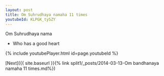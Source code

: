 ```yaml
---
layout: post
title: Om Suhrudhaya namaha 11 times
youtubeId: KLPGK_ty5ZY
---
```

 
 
Om Suhrudhaya nama 
 
 -  Who has a good heart 
 
  
 
  
 
 
 
 
 
 


{% include youtubePlayer.html id=page.youtubeId %}
 
[Next]({{ site.baseurl }}{% link  split1/_posts/2014-03-13-Om bandhanaya namaha 11 times.md%})
 
